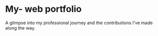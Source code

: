 # My- web portfolio 
A glimpse into my professional journey and the contributions I’ve made along the way.
